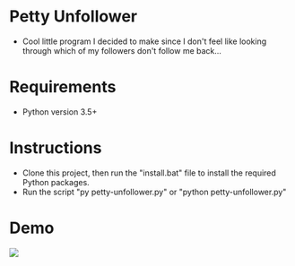 # Petty Unfollower
- Cool little program I decided to make since I don't feel like looking through which of my followers don't follow me back...

# Requirements
- Python version 3.5+

# Instructions
- Clone this project, then run the "install.bat" file to install the required Python packages.
- Run the script "py petty-unfollower.py" or "python petty-unfollower.py"

# Demo
![](https://github.com/neilcruz1/petty-unfollower/Petty_Unfollower_CLI_Quick_Demo.gif)
